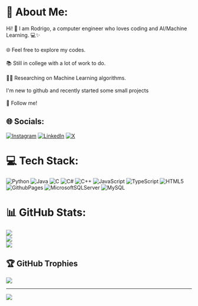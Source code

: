 # 💫 About Me:
Hi! 👋 I am Rodrigo, a computer engineer who loves coding and AI/Machine Learning. 💻✨<br><br>🌐 Feel free to explore my codes.<br><br>📚 Still in college with a lot of work to do.<br><br>👩‍💻 Researching on Machine Learning algorithms.<br><br> I'm new to github and recently started some small projects<br><br>🤜 Follow me!


## 🌐 Socials:
[![Instagram](https://img.shields.io/badge/Instagram-%23E4405F.svg?logo=Instagram&logoColor=white)](https://instagram.com/orodrigofuchs) [![LinkedIn](https://img.shields.io/badge/LinkedIn-%230077B5.svg?logo=linkedin&logoColor=white)](https://linkedin.com/in/rodrigo-fuchs-197935209) [![X](https://img.shields.io/badge/X-black.svg?logo=X&logoColor=white)](https://x.com/naoeokakuna) 

# 💻 Tech Stack:
![Python](https://img.shields.io/badge/python-3670A0?style=flat-square&logo=python&logoColor=ffdd54) ![Java](https://img.shields.io/badge/java-%23ED8B00.svg?style=flat-square&logo=openjdk&logoColor=white) ![C](https://img.shields.io/badge/c-%2300599C.svg?style=flat-square&logo=c&logoColor=white) ![C#](https://img.shields.io/badge/c%23-%23239120.svg?style=flat-square&logo=csharp&logoColor=white) ![C++](https://img.shields.io/badge/c++-%2300599C.svg?style=flat-square&logo=c%2B%2B&logoColor=white)  ![JavaScript](https://img.shields.io/badge/javascript-%23323330.svg?style=flat-square&logo=javascript&logoColor=%23F7DF1E) ![TypeScript](https://img.shields.io/badge/typescript-%23007ACC.svg?style=flat-square&logo=typescript&logoColor=white)  ![HTML5](https://img.shields.io/badge/html5-%23E34F26.svg?style=flat-square&logo=html5&logoColor=white) ![GithubPages](https://img.shields.io/badge/github%20pages-121013?style=flat-square&logo=github&logoColor=white) ![MicrosoftSQLServer](https://img.shields.io/badge/Microsoft%20SQL%20Server-CC2927?style=flat-square&logo=microsoft%20sql%20server&logoColor=white) ![MySQL](https://img.shields.io/badge/mysql-%2300000f.svg?style=flat-square&logo=mysql&logoColor=white) 
# 📊 GitHub Stats:
![](https://github-readme-stats.vercel.app/api?username=Rodrigo-K-Fuchs&theme=dark&hide_border=true&include_all_commits=false&count_private=false)<br/>
![](https://github-readme-streak-stats.herokuapp.com/?user=Rodrigo-K-Fuchs&theme=dark&hide_border=true)<br/>
![](https://github-readme-stats.vercel.app/api/top-langs/?username=Rodrigo-K-Fuchs&theme=dark&hide_border=true&include_all_commits=false&count_private=false&layout=compact)

## 🏆 GitHub Trophies
![](https://github-profile-trophy.vercel.app/?username=Rodrigo-K-Fuchs&theme=flat&no-frame=false&no-bg=true&margin-w=4)

---
[![](https://visitcount.itsvg.in/api?id=Rodrigo-K-Fuchs&icon=5&color=12)](https://visitcount.itsvg.in)

